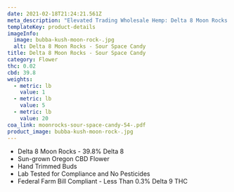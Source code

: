 ```yaml
---
date: 2021-02-18T21:24:21.561Z
meta_description: "Elevated Trading Wholesale Hemp: Delta 8 Moon Rocks - Sour Space Candy"
templateKey: product-details
imageInfo:
  image: bubba-kush-moon-rock-.jpg
  alt: Delta 8 Moon Rocks - Sour Space Candy
title: Delta 8 Moon Rocks - Sour Space Candy
category: Flower
thc: 0.02
cbd: 39.8
weights:
  - metric: lb
    value: 1
  - metric: lb
    value: 5
  - metric: lb
    value: 20
coa_link: moonrocks-sour-space-candy-54-.pdf
product_image: bubba-kush-moon-rock-.jpg
---
```



* Delta 8 Moon Rocks - 39.8% Delta 8
* Sun-grown Oregon CBD Flower
* Hand Trimmed Buds
* Lab Tested for Compliance and No Pesticides
* Federal Farm Bill Compliant - Less Than 0.3% Delta 9 THC